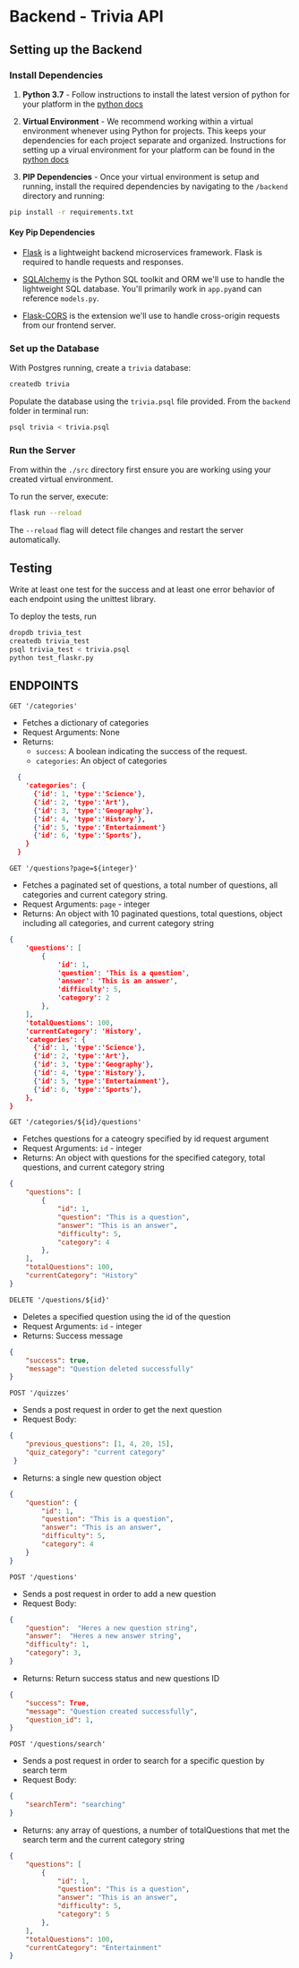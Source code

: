 # Backend - Trivia API

## Setting up the Backend

### Install Dependencies

1. **Python 3.7** - Follow instructions to install the latest version of python for your platform in the [python docs](https://docs.python.org/3/using/unix.html#getting-and-installing-the-latest-version-of-python)

2. **Virtual Environment** - We recommend working within a virtual environment whenever using Python for projects. This keeps your dependencies for each project separate and organized. Instructions for setting up a virual environment for your platform can be found in the [python docs](https://packaging.python.org/guides/installing-using-pip-and-virtual-environments/)

3. **PIP Dependencies** - Once your virtual environment is setup and running, install the required dependencies by navigating to the `/backend` directory and running:

```bash
pip install -r requirements.txt
```

#### Key Pip Dependencies

- [Flask](http://flask.pocoo.org/) is a lightweight backend microservices framework. Flask is required to handle requests and responses.

- [SQLAlchemy](https://www.sqlalchemy.org/) is the Python SQL toolkit and ORM we'll use to handle the lightweight SQL database. You'll primarily work in `app.py`and can reference `models.py`.

- [Flask-CORS](https://flask-cors.readthedocs.io/en/latest/#) is the extension we'll use to handle cross-origin requests from our frontend server.

### Set up the Database

With Postgres running, create a `trivia` database:

```bash
createdb trivia
```

Populate the database using the `trivia.psql` file provided. From the `backend` folder in terminal run:

```bash
psql trivia < trivia.psql
```

### Run the Server

From within the `./src` directory first ensure you are working using your created virtual environment.

To run the server, execute:

```bash
flask run --reload
```

The `--reload` flag will detect file changes and restart the server automatically.


## Testing

Write at least one test for the success and at least one error behavior of each endpoint using the unittest library.

To deploy the tests, run

```bash
dropdb trivia_test
createdb trivia_test
psql trivia_test < trivia.psql
python test_flaskr.py
```




## ENDPOINTS

`GET '/categories'`
* Fetches a dictionary of categories
* Request Arguments: None
* Returns:
  * `success`: A boolean indicating the success of the request.
  * `categories`: An object of categories
```json
  {
    'categories': { 
      {'id': 1, 'type':'Science'},
      {'id': 2, 'type':'Art'},
      {'id': 3, 'type':'Geography'},
      {'id': 4, 'type':'History'},
      {'id': 5, 'type':'Entertainment'}
      {'id': 6, 'type':'Sports'},
    }
  }
```

`GET '/questions?page=${integer}'`
* Fetches a paginated set of questions, a total number of questions, all categories and current category string.
* Request Arguments: `page` - integer
* Returns: An object with 10 paginated questions, total questions, object including all categories, and current category string
```json
{
    'questions': [
        {
            'id': 1,
            'question': 'This is a question',
            'answer': 'This is an answer',
            'difficulty': 5,
            'category': 2
        },
    ],
    'totalQuestions': 100,
    'currentCategory': 'History',
    'categories': {
      {'id': 1, 'type':'Science'},
      {'id': 2, 'type':'Art'},
      {'id': 3, 'type':'Geography'},
      {'id': 4, 'type':'History'},
      {'id': 5, 'type':'Entertainment'},
      {'id': 6, 'type':'Sports'},
    },
}

```


`GET '/categories/${id}/questions'`
* Fetches questions for a cateogry specified by id request argument
* Request Arguments: `id` - integer
* Returns: An object with questions for the specified category, total questions, and current category string
```json
{
    "questions": [
        {
            "id": 1,
            "question": "This is a question",
            "answer": "This is an answer",
            "difficulty": 5,
            "category": 4
        },
    ],
    "totalQuestions": 100,
    "currentCategory": "History"
}
```


`DELETE '/questions/${id}'`
* Deletes a specified question using the id of the question
* Request Arguments: `id` - integer
* Returns: Success message
```json
{
    "success": true,
    "message": "Question deleted successfully"
}
```


`POST '/quizzes'`
* Sends a post request in order to get the next question
* Request Body:
```json
{
    "previous_questions": [1, 4, 20, 15],
    "quiz_category": "current category"
 }
```
* Returns: a single new question object
```json
{
    "question": {
        "id": 1,
        "question": "This is a question",
        "answer": "This is an answer",
        "difficulty": 5,
        "category": 4
    }
}
```


`POST '/questions'`
* Sends a post request in order to add a new question
* Request Body:
```json
{
    "question":  "Heres a new question string",
    "answer":  "Heres a new answer string",
    "difficulty": 1,
    "category": 3,
}
```
* Returns: Return success status and new questions ID
```json
{
    "success": True,
    "message": "Question created successfully",
    "question_id": 1,
}
```


`POST '/questions/search'`
* Sends a post request in order to search for a specific question by search term
* Request Body:
```json
{
    "searchTerm": "searching"
}
```
* Returns: any array of questions, a number of totalQuestions that met the search term and the current category string
```json
{
    "questions": [
        {
            "id": 1,
            "question": "This is a question",
            "answer": "This is an answer",
            "difficulty": 5,
            "category": 5
        },
    ],
    "totalQuestions": 100,
    "currentCategory": "Entertainment"
}
```


